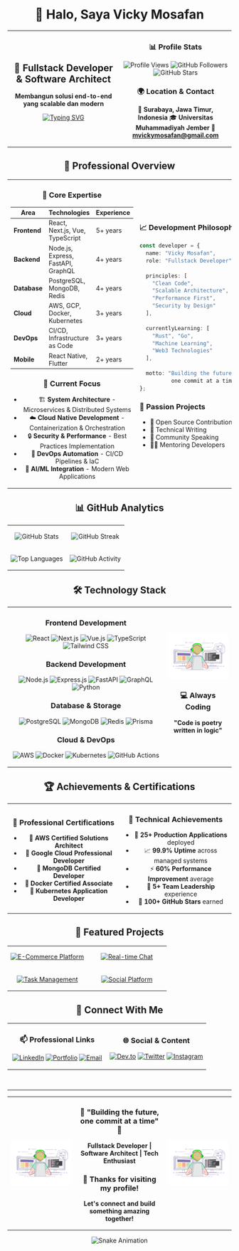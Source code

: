 <div align="center">

# 👋 Halo, Saya Vicky Mosafan

<table>
<tr>
<td width="50%" align="center">

## 🚀 Fullstack Developer & Software Architect

**Membangun solusi end-to-end yang scalable dan modern**

[![Typing SVG](https://readme-typing-svg.demolab.com?font=Fira+Code&size=22&duration=3000&pause=1000&color=2E86AB&width=400&lines=Fullstack+Developer;Software+Architect;Cloud+Engineer;DevOps+Enthusiast)](https://git.io/typing-svg)

</td>
<td width="50%" align="center">

### 📊 Profile Stats
![Profile Views](https://komarev.com/ghpvc/?username=vickyymosafan&label=Profile%20Views&color=0e75b6&style=flat-square)
![GitHub Followers](https://img.shields.io/github/followers/vickyymosafan?label=Followers&style=flat-square&color=blue)
![GitHub Stars](https://img.shields.io/github/stars/vickyymosafan?label=Stars&style=flat-square&color=yellow)

### 🌍 Location & Contact
📍 **Surabaya, Jawa Timur, Indonesia**
🎓 **Universitas Muhammadiyah Jember**
📧 **mvickymosafan@gmail.com**

</td>
</tr>
</table>

</div>

<div align="center">

## 💼 Professional Overview

<table>
<tr>
<td width="60%" align="center">

### 🎯 Core Expertise

| Area | Technologies | Experience |
|------|-------------|------------|
| **Frontend** | React, Next.js, Vue, TypeScript | 5+ years |
| **Backend** | Node.js, Express, FastAPI, GraphQL | 4+ years |
| **Database** | PostgreSQL, MongoDB, Redis | 4+ years |
| **Cloud** | AWS, GCP, Docker, Kubernetes | 3+ years |
| **DevOps** | CI/CD, Infrastructure as Code | 3+ years |
| **Mobile** | React Native, Flutter | 2+ years |

### 🚀 Current Focus
- 🏗️ **System Architecture** - Microservices & Distributed Systems
- ☁️ **Cloud Native Development** - Containerization & Orchestration
- 🔒 **Security & Performance** - Best Practices Implementation
- 🤖 **DevOps Automation** - CI/CD Pipelines & IaC
- 🧠 **AI/ML Integration** - Modern Web Applications

</td>
<td width="40%" align="center">

<div align="left">

### 📈 Development Philosophy

```typescript
const developer = {
  name: "Vicky Mosafan",
  role: "Fullstack Developer",

  principles: [
    "Clean Code",
    "Scalable Architecture",
    "Performance First",
    "Security by Design"
  ],

  currentlyLearning: [
    "Rust", "Go",
    "Machine Learning",
    "Web3 Technologies"
  ],

  motto: "Building the future,
          one commit at a time 🚀"
};
```

### 🎨 Passion Projects
- 🌟 Open Source Contributions
- 📝 Technical Writing
- 🎤 Community Speaking
- 👨‍🏫 Mentoring Developers

</div>

</td>
</tr>
</table>

</div>

<div align="center">

## 📊 GitHub Analytics

<table>
<tr>
<td width="50%" align="center">

![GitHub Stats](https://github-readme-stats.vercel.app/api?username=vickyymosafan&show_icons=true&theme=tokyonight&hide_border=true&count_private=true&include_all_commits=true)

</td>
<td width="50%" align="center">

![GitHub Streak](https://github-readme-streak-stats.herokuapp.com/?user=vickyymosafan&theme=tokyonight&hide_border=true)

</td>
</tr>
<tr>
<td width="50%" align="center">

![Top Languages](https://github-readme-stats.vercel.app/api/top-langs/?username=vickyymosafan&theme=tokyonight&hide_border=true&layout=compact&langs_count=8)

</td>
<td width="50%" align="center">

![GitHub Activity](https://github-readme-activity-graph.vercel.app/graph?username=vickyymosafan&theme=tokyo-night&hide_border=true&area=true&height=300)

</td>
</tr>
</table>

</div>

<div align="center">

## 🛠️ Technology Stack

<table>
<tr>
<td width="70%" align="center">

### Frontend Development
![React](https://img.shields.io/badge/React-20232A?style=for-the-badge&logo=react&logoColor=61DAFB)
![Next.js](https://img.shields.io/badge/Next.js-000000?style=for-the-badge&logo=next.js&logoColor=white)
![Vue.js](https://img.shields.io/badge/Vue.js-35495E?style=for-the-badge&logo=vue.js&logoColor=4FC08D)
![TypeScript](https://img.shields.io/badge/TypeScript-007ACC?style=for-the-badge&logo=typescript&logoColor=white)
![Tailwind CSS](https://img.shields.io/badge/Tailwind_CSS-38B2AC?style=for-the-badge&logo=tailwind-css&logoColor=white)

### Backend Development
![Node.js](https://img.shields.io/badge/Node.js-43853D?style=for-the-badge&logo=node.js&logoColor=white)
![Express.js](https://img.shields.io/badge/Express.js-404D59?style=for-the-badge)
![FastAPI](https://img.shields.io/badge/FastAPI-005571?style=for-the-badge&logo=fastapi)
![GraphQL](https://img.shields.io/badge/GraphQL-E10098?style=for-the-badge&logo=graphql&logoColor=white)
![Python](https://img.shields.io/badge/Python-3776AB?style=for-the-badge&logo=python&logoColor=white)

### Database & Storage
![PostgreSQL](https://img.shields.io/badge/PostgreSQL-316192?style=for-the-badge&logo=postgresql&logoColor=white)
![MongoDB](https://img.shields.io/badge/MongoDB-4EA94B?style=for-the-badge&logo=mongodb&logoColor=white)
![Redis](https://img.shields.io/badge/Redis-DC382D?style=for-the-badge&logo=redis&logoColor=white)
![Prisma](https://img.shields.io/badge/Prisma-3982CE?style=for-the-badge&logo=Prisma&logoColor=white)

### Cloud & DevOps
![AWS](https://img.shields.io/badge/AWS-232F3E?style=for-the-badge&logo=amazon-aws&logoColor=white)
![Docker](https://img.shields.io/badge/Docker-2496ED?style=for-the-badge&logo=docker&logoColor=white)
![Kubernetes](https://img.shields.io/badge/Kubernetes-326CE5?style=for-the-badge&logo=kubernetes&logoColor=white)
![GitHub Actions](https://img.shields.io/badge/GitHub_Actions-2088FF?style=for-the-badge&logo=github-actions&logoColor=white)

</td>
<td width="30%" align="center">

<img src="https://raw.githubusercontent.com/devSouvik/devSouvik/master/gif3.gif" alt="Tech Stack Animation" width="250"/>

### 💻 Always Coding
**"Code is poetry written in logic"**

</td>
</tr>
</table>

</div>

<div align="center">

## 🏆 Achievements & Certifications

<table>
<tr>
<td width="50%" align="center">

### 📜 Professional Certifications
- 🏅 **AWS Certified Solutions Architect**
- 🏅 **Google Cloud Professional Developer**
- 🏅 **MongoDB Certified Developer**
- 🏅 **Docker Certified Associate**
- 🏅 **Kubernetes Application Developer**

</td>
<td width="50%" align="center">

### 🎯 Technical Achievements
- 🚀 **25+ Production Applications** deployed
- 📈 **99.9% Uptime** across managed systems
- ⚡ **60% Performance Improvement** average
- 👥 **5+ Team Leadership** experience
- 🌟 **100+ GitHub Stars** earned

</td>
</tr>
</table>

</div>

<div align="center">

## 🎯 Featured Projects

<table>
<tr>
<td width="50%" align="center">

[![E-Commerce Platform](https://github-readme-stats.vercel.app/api/pin/?username=vickyymosafan&repo=ecommerce-microservices&theme=tokyonight&hide_border=true)](https://github.com/vickyymosafan/ecommerce-microservices)

</td>
<td width="50%" align="center">

[![Real-time Chat](https://github-readme-stats.vercel.app/api/pin/?username=vickyymosafan&repo=realtime-chat-app&theme=tokyonight&hide_border=true)](https://github.com/vickyymosafan/realtime-chat-app)

</td>
</tr>
<tr>
<td width="50%" align="center">

[![Task Management](https://github-readme-stats.vercel.app/api/pin/?username=vickyymosafan&repo=task-management-system&theme=tokyonight&hide_border=true)](https://github.com/vickyymosafan/task-management-system)

</td>
<td width="50%" align="center">

[![Social Platform](https://github-readme-stats.vercel.app/api/pin/?username=vickyymosafan&repo=social-media-platform&theme=tokyonight&hide_border=true)](https://github.com/vickyymosafan/social-media-platform)

</td>
</tr>
</table>

</div>

<div align="center">

## 🤝 Connect With Me

<table>
<tr>
<td width="50%" align="center">

### 📫 Professional Links
[![LinkedIn](https://img.shields.io/badge/LinkedIn-0077B5?style=for-the-badge&logo=linkedin&logoColor=white)](https://linkedin.com/in/vickymosafan/)
[![Portfolio](https://img.shields.io/badge/Portfolio-000000?style=for-the-badge&logo=About.me&logoColor=white)](https://vickymosafan.dev)
[![Email](https://img.shields.io/badge/Email-D14836?style=for-the-badge&logo=gmail&logoColor=white)](mailto:mvickymosafan@gmail.com)

</td>
<td width="50%" align="center">

### 🌐 Social & Content
[![Dev.to](https://img.shields.io/badge/dev.to-0A0A0A?style=for-the-badge&logo=devdotto&logoColor=white)](https://dev.to/vickymosafan)
[![Twitter](https://img.shields.io/badge/Twitter-1DA1F2?style=for-the-badge&logo=twitter&logoColor=white)](https://twitter.com/vickymosafan)
[![Instagram](https://img.shields.io/badge/Instagram-E4405F?style=for-the-badge&logo=instagram&logoColor=white)](https://instagram.com/frontendenthusiast)

</td>
</tr>
</table>

</div>

<br>

---

<div align="center">

<table>
<tr>
<td width="30%" align="center">

<img src="https://raw.githubusercontent.com/devSouvik/devSouvik/master/gif3.gif" alt="Coding GIF" width="200"/>

</td>
<td width="40%" align="center">

### 💫 "Building the future, one commit at a time" 🚀

**Fullstack Developer | Software Architect | Tech Enthusiast**

### 🌟 Thanks for visiting my profile!
**Let's connect and build something amazing together!**

</td>
<td width="30%" align="center">

<img src="https://raw.githubusercontent.com/devSouvik/devSouvik/master/gif3.gif" alt="Coding GIF" width="200"/>

</td>
</tr>
</table>

![Snake Animation](https://raw.githubusercontent.com/vickyymosafan/vickyymosafan/output/github-contribution-grid-snake-dark.svg)

</div>
